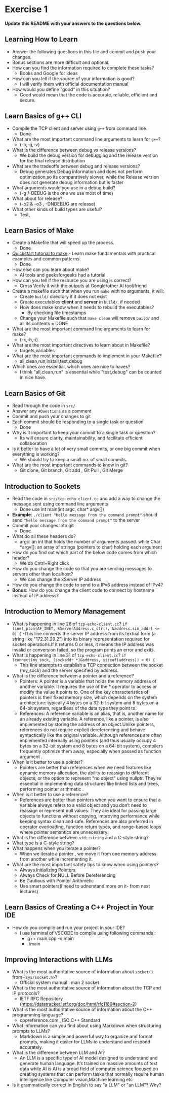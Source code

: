 # Exercise 1

**Update this README with your answers to the questions below.**

## Learning How to Learn

- Answer the following questions in this file and commit and push your changes.
- Bonus sections are more difficult and optional.
- How can you find the information required to complete these tasks?
  - Books and Google for ideas  
- How can you tell if the source of your information is good?
  - I will verify them with official documentation manual 
- How would you define "good" in this situation?
  - Good would mean that the code is accurate, reliable, efficient and secure.

## Learn Basics of g++ CLI

- Compile the TCP client and server using `g++` from command line.
  - Done
- What are the most important command line arguments to learn for `g++`?
  - (-o,-g,-v)
- What is the difference between debug vs release versions?
  - We build the debug version for debugging and the release version for the final release distribution
- What are the tradeoffs between debug and release versions?
  - Debug generates Debug information and does not perform optimization,so its comparatively slower, while the Release version does not generate debug information but is faster
- What arguments would you use in a debug build?
  - (-g /-DEBUG is the one we use most of time)
- What about for release?
  - (-o2 & -o3 , -DNDEBUG  are release)
- What other kinds of build types are useful?
  - Test, 

## Learn Basics of Make

- Create a Makefile that will speed up the process.
  - Done
- [Quickstart tutorial to make](https://makefiletutorial.com/) - Learn make 
  fundamentals with practical examples and common patterns.
    - Done 
- How else can you learn about make?
  - AI tools and geeksforgeeks had a tutorial
- How can you tell if the resource you are using is correct?
  - Cross Verify it with the outputs at Google/other AI tool/friend
- Create a makefile such that when you run `make` with no arguments, it will:
  - Create `build/` directory if it does not exist
  - Create executables **client** and **server** in `build/`, if needed
  - How does make know when it needs to rebuild the executables?
    - By checking file timestamps
  - Change your Makefile such that `make clean` will remove `build/` and all its contents
   = DONE
- What are the most important command line arguments to learn for make?
  - (-k,-h,-i)
- What are the most important directives to learn about in Makefile?
  - targets,variables
- What are the most important commands to implement in your Makefile?
  - all,clean,run,install,test,debug
- Which ones are essential, which ones are nice to haves?
  - I think "all,clean,run" is essential while "test,debug" can be counted in nice have.
## Learn Basics of Git

- Read through the code in `src/`
- Answer any `#Questions` as a comment
- Commit and push your changes to git
- Each commit should be responding to a single task or question
  - Done
- Why is it important to keep your commit to a single task or question?
  - Its will ensure clarity, maintainability, and facilitate efficient collaboration
- Is it better to have a lot of very small commits, or one big commit when everything is working?
  - We should try to keep a small no. of small commits. 
- What are the most important commands to know in git?
  - Git clone, Git branch, Git add , Git Pull , Git Merge
## Introduction to Sockets

- Read the code in `src/tcp-echo-client.cc` and add a way to change the message sent using command line arguments
  - Done use int main(int argc, char* argv[])
- **Example**: `./client "hello message from the command prompt"` should send
  `"hello message from the command prompt"` to the server
- Commit your changes into git
  - Done
- What do all these headers do?
  - argc: an int that holds the number of arguments passed. while 
   Char *argv[]: an array of strings (pointers to char) holding each argument 
- How do you find out which part of the below code comes from which header?
  - We do Cntrl+Right click
- How do you change the code so that you are sending messages to servers other than localhost?
  - We can  change the kServer IP address
- How do you change the code to send to a IPv6 address instead of IPv4?
- **Bonus**: How do you change the client code to connect by hostname instead
  of IP address?
  
## Introduction to Memory Management

- What is happening in line 26 of `tcp-echo-client.cc`? 
  `if (inet_pton(AF_INET, kServerAddress.c_str(), &address.sin_addr) <= 0) {`
    -This line converts the server IP address from its textual form (a string like "172.31.29.2") into its binary representation required for socket operations.If it returns 0 or less, it means the IP address was invalid or conversion failed, so the program prints an error and exits.
- What is happening in line 31 of `tcp-echo-client.cc`?
  `if (connect(my_sock, (sockaddr *)&address, sizeof(address)) < 0) {`
    - This line attempts to establish a TCP connection between the socket (my_sock) and the server specified by address.
- What is the difference between a pointer and a reference?
  - Pointers: A pointer is a variable that holds the memory address of another variable. It requires the use of the * operator to access or modify the value it points to. One of the key characteristics of pointers is their fixed memory size, which depends on the system architecture: typically 4 bytes on a 32-bit system and 8 bytes on a 64-bit system, regardless of the data type they point to. 
  - References: A reference variable is an alias, that is, another name for an already existing variable. A reference, like a pointer, is also implemented by storing the address of an object.Unlike pointers, references do not require explicit dereferencing and behave syntactically like the original variable. Although references are often implemented internally using pointers (and thus usually occupy 4 bytes on a 32-bit system and 8 bytes on a 64-bit system), compilers frequently optimize them away, especially when passed as function argument .
- When is it better to use a pointer?
  - Pointers are better than references when we need features like dynamic memory allocation, the ability to reassign to different objects, or the option to represent "no object" using nullptr. They're essential in implementing data structures like linked lists and trees, performing pointer arithmetic .
- When is it better to use a reference?
  - References are better than pointers when you want to ensure that a variable always refers to a valid object and you don’t need to reassign or represent null values. They are ideal for passing large objects to functions without copying, improving performance while keeping syntax clean and safe. References are also preferred in operator overloading, function return types, and range-based loops where pointer semantics are unnecessary.
- What is the difference between `std::string` and a C-style string?
- What type is a C-style string?
- What happens when you iterate a pointer?
  - When we iterate a pointer , we move it from one memory address from another while incrementing it.
- What are the most important safety tips to know when using pointers?
  - Always Initializing Pointers
  - Always Check for NULL Before Dereferencing
  - Be Cautious with Pointer Arithmetic
  - Use smart pointers(I need to udnerstand more on it- from next lectures)

## Learn Basics of Creating a C++ Project in Your IDE

- How do you compile and run your project in your IDE?
  - I use terminal of VSCODE to compile using following commands : 
    - g++ main.cpp -o main
    - ./main
## Improving Interactions with LLMs

- What is the most authoritative source of information about `socket()` from `<sys/socket.h>`?
    - Official system manual : man 2 socket
- What is the most authoritative source of information about the TCP and IP protocols?
  - IETF RFC Repository (https://datatracker.ietf.org/doc/html/rfc1180#section-2)
- What is the most authoritative source of information about the C++ programming language?
  - cppreference.com , ISO C++ Standard
- What information can you find about using Markdown when structuring prompts to LLMs?
    - Markdown is a simple and powerful way to organize and format prompts, making it easier for LLMs to understand and respond accurately.
- What is the difference between LLM and AI?
  - An LLM is a specific type of AI model designed to understand and generate human language. It’s trained on massive amounts of text data while AI is AI is a broad field of computer science focused on creating systems that can perform tasks that normally require human intelligence like Computer vision,Machine learning etc
- Is it grammatically correct in English to say "a LLM" or "an LLM"? Why?